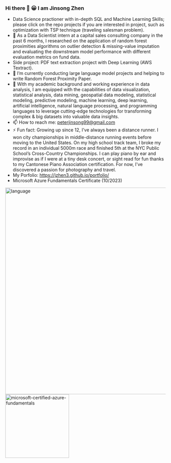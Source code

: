 ### Hi there 👋 😀 I am Jinsong Zhen
- Data Science practioner with in-depth SQL and Machine Learning Skills; please click on the repo projects if you are interested in project, such as optimization with TSP technique (traveling salesman problem).
- 🔭 As a Data Scientist intern at a capital sales consulting company in the past 6 months, I researched on the application of random forest proximities algorithms on outlier detection & missing-value imputation and evaluating the downstream model performance with different evaluation metrics on fund data.
- Side project: PDF text extraction project with Deep Learning (AWS Textract).
- 🌱 I’m currently conducting large language model projects and helping to write Random Forest Proximity Paper.
- 👯 With my academic background and working experience in data analysis, I am equipped with the capabilities of data visualization, statistical analysis, data mining, geospatial data modeling, statistical modeling, predictive modeling, machine learning, deep learning, artificial intelligence, natural language processing, and programming languages to leverage cutting-edge technologies for transforming complex & big datasets into valuable data insights.
- 📫 How to reach me: peterjinsong99@gmail.com
- ⚡ Fun fact: Growing up since 12, I've always been a distance runner. I won city championships in middle-distance running events before moving to the United States. On my high school track team, I broke my record in an individual 5000m race and finished 5th at the NYC Public School’s Cross-Country Championships. I can play piano by ear and improvise as if I were at a tiny desk concert, or sight read for fun thanks to my Cantonese Piano Association certification. For now, I've discovered a passion for photography and travel.
- My Porfolio: https://jzhen3.github.io/portfolio/
- Microsoft Azure Fundamentals Certificate (10/2023)

<img width="649" alt="language" src="https://github.com/jzhen3/jzhen3/assets/43261136/af12c093-aa9d-4ae9-a11e-644bfbdd96ff">
<img width="200" height="200" alt="microsoft-certified-azure-fundamentals" src="https://github.com/jzhen3/jzhen3/assets/43261136/8e336b6c-611e-4507-bc0c-babf71140845">
